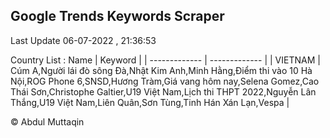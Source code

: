 

## Google Trends Keywords Scraper 
 
Last Update 06-07-2022 , 21:36:53

Country List :
 Name  | Keyword |
| ------------- | ------------- |
| VIETNAM | Cúm A,Người lái đò sông Đà,Nhật Kim Anh,Minh Hằng,Điểm thi vào 10 Hà Nội,ROG Phone 6,SNSD,Hương Tràm,Giá vang hôm nay,Selena Gomez,Cao Thái Sơn,Christophe Galtier,U19 Việt Nam,Lịch thi THPT 2022,Nguyễn Lân Thắng,U19 Việt Nam,Liên Quân,Sơn Tùng,Tinh Hán Xán Lạn,Vespa |



© Abdul Muttaqin 
